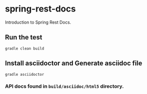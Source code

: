 # spring-rest-docs
Introduction to Spring Rest Docs.

## Run the test

`gradle clean build`

## Install asciidoctor and Generate asciidoc file

`gradle asciidoctor`

### API docs found in `build/asciidoc/html5` directory.
